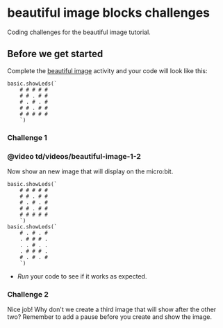 # beautiful image blocks challenges

Coding challenges for the beautiful image tutorial. 

## Before we get started

Complete the [beautiful image](/microbit/lessons/beautiful-image/activity) activity and your code will look like this:

```blocks
basic.showLeds(`
    # # # # #
    # # . # #
    # . # . #
    # # . # #
    # # # # #
    `)
```

### Challenge 1

### @video td/videos/beautiful-image-1-2

Now show an new image that will display on the micro:bit.

```blocks
basic.showLeds(`
    # # # # #
    # # . # #
    # . # . #
    # # . # #
    # # # # #
    `)
basic.showLeds(`
    # . # . #
    . # # # .
    . . # . .
    . # # # .
    # . # . #
    `)
```

* *Run* your code to see if it works as expected.

### Challenge 2

Nice job! Why don't we create a third image that will show after the other two? Remember to add a pause before you create and show the image.

